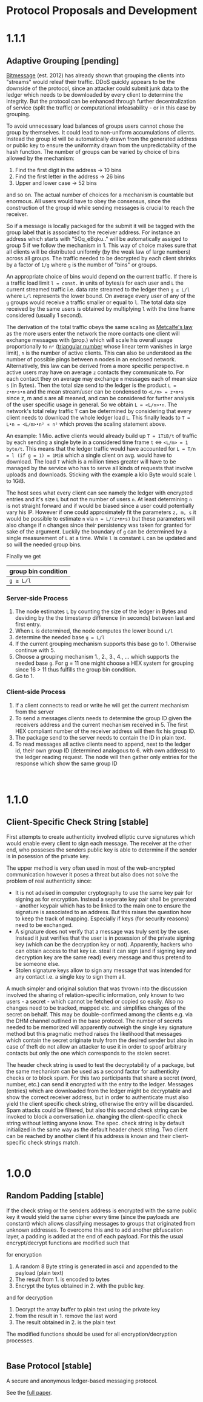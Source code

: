 # Protocol Proposals and Development
# 1.1.1
<h2><strong>Adaptive Grouping</strong> [pending]</h2>

[Bitmessage](https://wiki.bitmessage.org/) (est. 2012) has already shown that grouping the clients into "streams" would releaf their traffic. DDoS quickly appears to be the downside of the protocol, since an attacker could submit junk data to the ledger which needs to be downloaded by every client to determine the integrity. But the protocol can be enhanced through further decentralization of service (split the traffic) or computational infeasability - or in this case by grouping.

To avoid unnecessary load balances of groups users cannot chose the group by themselves. It could lead to non-uniform accumulations of clients. Instead the group id will be automatically drawn from the generated address or public key to ensure the uniformity drawn from the unpredictability of the hash function.
The number of groups can be varied by choice of bins allowed by the mechanism:
1. Find the first digit in the address -> 10 bins
2. Find the first letter in the address -> 26 bins
3. Upper and lower case -> 52 bins

and so on. The actual number of choices for a mechanism is countable but enormous. All users would have to obey the consensus, since the construction of the group id while sending messages is crucial to reach the receiver.

So if a message is locally packaged for the submit it will be tagged with the group label that is associated to the receiver address. For instance an address which starts with "5Oq_eBqku.." will be automatically assiged to group 5 if we follow the mechanism in 1. This way of choice makes sure that all clients will be distributed uniformly (by the weak law of large numbers) across all groups. The traffic needed to be decrypted by each client shrinks by a factor of `1/g` where `g` is the number of "bins" or groups. 

An appropriate choice of bins would depend on the current traffic. If there is a traffic load limit `l = const.` in units of bytes/s for each user and `L` the current streamed traffic i.e. data rate streamed to the ledger then `g ≥ L/l` where `L/l` represents the lower bound. On average every user of any of the `g` groups would receive a traffic smaller or equal to `l`. The total data size received by the same users is obtained by multiplying `l` with the time frame considered (usually 1 second).

The derivation of the total traffic obeys the same scaling as [Metcalfe's law](https://en.wikipedia.org/wiki/Metcalfe%27s_law) as the more users enter the network the more contacts one client will exchange messages with (prop.) which will scale his overall usage proportionally to `n²` ([triangular number](https://en.wikipedia.org/wiki/Triangular_number) whose linear term vanishes in large limit), `n` is the number of active clients. This can also be understood as the number of possible pings between n nodes in an enclosed network.
Alternatively, this law can be derived from a more specific perspective. n active users may have on average `z` contacts they communicate to. For each contact they on average may exchange `m` messages each of mean size `s` (in Bytes). Then the total size send to the ledger is the product `L = z•m•s•n` and the mean stream/user can be condensed to `<L/n> = z•m•s` since z, m and s are all meaned, and can be considered for further analysis of the user specific usage in general. So we obtain `L = <L/n>•n`. The network's total relay traffic `T` can be determined by considering that every client needs to download the whole ledger load `L`. This finally leads to `T = L•n = <L/m>•n² ∝ n²` which proves the scaling statement above.

An example: 1 Mio. active clients would already build up `T = 1TiB/t` of traffic by each sending a single byte in a considered time frame `t` ⇔ `<L/m> = 1 byte/t`. This means that the ledger traffic would have accounted for `L = T/n = l (if g = 1) = 1MiB` which a single client on avg. would have to download. The load `T` which is a million times greater will have to be managed by the service who has to serve all kinds of requests that involve uploads and downloads. Sticking with the example a kilo Byte would scale `l` to 1GiB.

The host sees what every client can see namely the ledger with encrypted entries and it's size `L` but not the number of users `n`. At least determining `n` is not straight forward and if would be biased since a user could potentially vary his IP. However if one could approximately fit the parameters `z, m, s` it would be possible to estimate `n` via `n = L/(z•m•s)` but these parameters will also change if `n` changes since their persistency was taken for granted for sake of the argument. Luckily the boundary of `g` can be determined  by a single measurement of `L` at a time. While `l` is constant `L` can be updated and so will the needed group bins.

Finally we get

| group bin condition |
|---|
| `g ≥ L/l` |

### Server-side Process
1. The node estimates `L` by counting the size of the ledger in Bytes and deviding by the the timestamp difference (in seconds) between last and first entry.
2. When `L` is determined, the node computes the lower bound `L/l`
3. determine the needed base `g = L/l`
4. If the current grouping mechanism supports this base go to 1. Otherwise continue with 5.
5. Choose a grouping mechanism 1., 2., 3., 4., ... which supports the needed base `g`. For g = 11 one might choose a HEX system for grouping since 16 > 11 thus fulfills the group bin condition.
6. Go to 1.

### Client-side Process
1. If a client connects to read or write he will get the current mechanism from the server
2. To send a messages clients needs to determine the group ID given the receivers address and the current mechanism received in 5. The first HEX compliant number of the receiver address will then fix his group ID.
3. The package send to the server needs to contain the ID in plain text.
4. To read messages all active clients need to append, next to the ledger id, their own group ID (determined analogous to 6. with own address) to the ledger reading request. The node will then gather only entries for the response which show the same group ID


<br>


# 1.1.0
<h2><strong>Client-Specific Check String</strong> [stable]</h2>
First attempts to create authenticity involved elliptic curve signatures which would enable every client to sign each message. The receiver at the other end, who posseses the senders public key is able to determine if the sender is in posession of the private key.

The upper method is very often used in most of the web-encrypted communication however it poses a threat but also does not solve the problem of real authenticity since:
- It is not advised in computer cryptography to use the same key pair for signing as for encryption. Instead a seperate key pair shall be generated - another keypair which has to be linked to the main one to ensure the signature is associated to an address. But this raises the question how to keep the track of mapping. Especially if keys (for security reasons) need to be exchanged.
- A signature does not verify that a message was truly sent by the user. Instead it just verifies that the user is in posession of the private signing key (which can be the decryption key or not). Apparently, hackers who can obtain access to that key i.e. steal it can sign (and if signing key and decryption key are the same read) every message and thus pretend to be someone else.
- Stolen signature keys allow to sign any message that was intended for any contact i.e. a single key to sign them all.

A much simpler and original solution that was thrown into the discussion involved the sharing of relation-specific information, only known to two users - a secret - which cannot be fetched or copied so easily. Also no changes need to be tracked, mapped etc. and simplifies changes of the secret on behalf. This may be double-confirmed among the clients e.g. via the DHM channel outlined in the base protocol. The number of secrets needed to be memorized will apparently outweigh the single key signature method but this pragmatic method raises the likelihood that messages which contain the secret originate truly from the desired sender but also in case of theft do not allow an attacker to use it in order to spoof arbitrary contacts but only the one which corresponds to the stolen secret.

The header check string is used to test the decryptability of a package, but the same mechanism can be used as a second factor for authenticity checks or to block spam. For this two participants that share a secret (word, number, etc.) can send it encrypted with the entry to the ledger. Messages (entries) which are downloaded from the ledger might be decryptable and show the correct receiver address, but in order to authenticate must also yield the client specific check string, otherwise the entry will be discarded. Spam attacks could be filtered, but also this second check string can be invoked to block a conversation i.e. changing the client-specific check string without letting anyone know. The spec. check string is by default initialized in the same way as the default header check string. Two client can be reached by another client if his address is known and their client-specific check strings match.
<br><br>

# 1.0.0
<h2><strong>Random Padding</strong> [stable]</h2>
If the check string or the senders address is encrypted with the same public key it would yield the same cipher every time (since the payloads are constant) which allows classifying messages to groups that originated from unknown addresses. To overcome this and to add another pbfuscation layer, a padding is added at the end of each payload. For this the usual encrypt/decrypt functions are modified such that

for encryption

1. A random 8 Byte string is generated in ascii and appended to the payload (plain text)
2. The result from 1. is encoded to bytes
3. Encrypt the bytes obtained in 2. with the public key.

and for decryption 
1. Decrypt the array buffer to plain text using the private key
2. from the result in 1. remove the last word
3. The result obtained in 2. is the plain text

The modified functions should be used for all encryption/decryption processes.
<br><br>

<h2><strong>Base Protocol</strong> [stable]</h2>

A secure and anonymous ledger-based messaging protocol. 

See the [full paper](https://github.com/B0-B/noledger/blob/main/docs/core/paper.md).